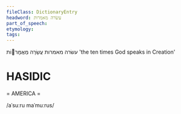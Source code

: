 ```yaml
---
fileClass: DictionaryEntry
headword: עשׂרה מאמרות
part_of_speech: 
etymology: 
tags: 
---
```

עשׂרה מאמרות
עֲשָׂרָה מַאֲמָרוֹת
'the ten times God speaks in Creation'

HASIDIC
=======
= AMERICA = 

/aˈsuːru maˈmuːrus/
